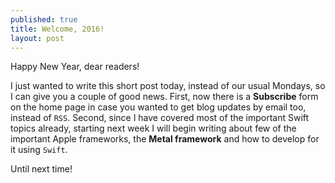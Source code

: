 ```yaml
---
published: true
title: Welcome, 2016!
layout: post
---
```

Happy New Year, dear readers!

I just wanted to write this short post today, instead of our usual Mondays, so I can give you a couple of good news. First, now there is a __Subscribe__ form on the home page in case you wanted to get blog updates by email too, instead of `RSS`. Second, since I have covered most of the important Swift topics already, starting next week I will begin writing about few of the important Apple frameworks, the __Metal framework__ and how to develop for it using `Swift`.

Until next time!